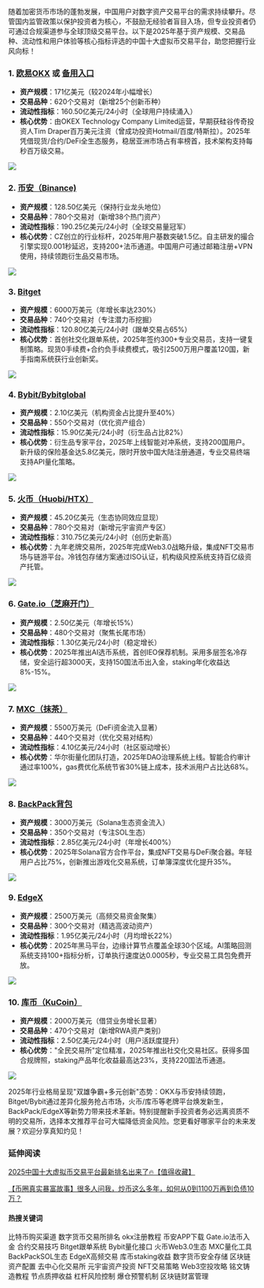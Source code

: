 随着加密货币市场的蓬勃发展，中国用户对数字资产交易平台的需求持续攀升。尽管国内监管政策以保护投资者为核心，不鼓励无经验者盲目入场，但专业投资者仍可通过合规渠道参与全球顶级交易平台。以下是2025年基于资产规模、交易品种、流动性和用户体验等核心指标评选的中国十大虚拟币交易平台，助您把握行业风向标！

### 1. [欧易OKX](https://www.okx.com/zh-hans/join/74873351) 或 [备用入口](https://www.chouyi.world/zh-hans/join/18639032) 
- **资产规模**：171亿美元（较2024年小幅增长）
- **交易品种**：620个交易对（新增25个创新币种）
- **流动性指标**：160.50亿美元/24小时（全球用户持续涌入）
- **核心优势**：由OKEX Technology Company Limited运营，早期获硅谷传奇投资人Tim Draper百万美元注资（曾成功投资Hotmail/百度/特斯拉）。2025年凭借现货/合约/DeFi全生态服务，稳居亚洲市场占有率榜首，技术架构支持每秒百万级交易。

[![](https://fe095ec.webp.li/top-10-exchanges-001.jpg)](https://www.chouyi.world/zh-hans/join/18639032)

### 2. [币安（Binance)](https://accounts.binance.com/zh-CN/register?ref=36457687)
- **资产规模**：128.50亿美元（保持行业龙头地位）
- **交易品种**：780个交易对（新增38个热门资产）
- **流动性指标**：190.25亿美元/24小时（全球交易量冠军）
- **核心优势**：CZ创立的行业标杆，2025年用户基数突破1.5亿。自主研发的撮合引擎实现0.001秒延迟，支持200+法币通道。中国用户可通过邮箱注册+VPN使用，持续领跑衍生品交易市场。

[![](https://fe095ec.webp.li/top-10-exchanges-002.jpg)](https://accounts.binance.com/zh-CN/register?ref=36457687)

### 3. [Bitget](https://www.bitget.com/zh-CN/referral/register?from=referral&clacCode=VRNEYUTR)
- **资产规模**：6000万美元（年增长率达230%）
- **交易品种**：740个交易对（专注潜力币挖掘）
- **流动性指标**：120.80亿美元/24小时（跟单交易占65%）
- **核心优势**：首创社交化跟单系统，2025年签约300+专业交易员，支持一键复制策略。现货0手续费+合约负手续费模式，吸引2500万用户覆盖120国，新手指南系统获行业创新奖。

[![](https://fe095ec.webp.li/top-10-exchanges-003.jpg)](https://www.bitget.com/zh-CN/referral/register?from=referral&clacCode=VRNEYUTR)

### 4. [Bybit/Bybitglobal](https://www.bybitglobal.com/zh-MY/invite/?ref=VMKORMM)
- **资产规模**：2.10亿美元（机构资金占比提升至40%）
- **交易品种**：550个交易对（优化资产组合）
- **流动性指标**：15.90亿美元/24小时（衍生品占比82%）
- **核心优势**：衍生品专家平台，2025年上线智能对冲系统，支持200国用户。新升级的保险基金达5.8亿美元，限时开放中国大陆注册通道，专业交易终端支持API量化策略。

[![](https://fe095ec.webp.li/top-10-exchanges-004.jpg)](https://www.bybitglobal.com/zh-MY/invite/?ref=VMKORMM)

### 5. [火币（Huobi/HTX）](https://www.htx.com/invite/zh-cn/1f?invite_code=whf45223)
- **资产规模**：45.20亿美元（生态协同效应显现）
- **交易品种**：780个交易对（新增元宇宙资产专区）
- **流动性指标**：310.75亿美元/24小时（创历史新高）
- **核心优势**：九年老牌交易所，2025年完成Web3.0战略升级，集成NFT交易市场与链游平台。冷钱包存储方案通过ISO认证，机构级风控系统支持百亿级资产托管。

[![](https://fe095ec.webp.li/top-10-exchanges-005.jpg)](https://www.htx.com/invite/zh-cn/1f?invite_code=whf45223)

### 6. [Gate.io（芝麻开门）](https://www.gate.io/zh/signup?ref_type=103&ref=A1ERAQ)
- **资产规模**：2.50亿美元（年增长15%）
- **交易品种**：480个交易对（聚焦长尾市场）
- **流动性指标**：1.30亿美元/24小时（稳定增长）
- **核心优势**：2025年推出AI选币系统，首创IEO保荐机制。采用多层签名冷存储，安全运行超3000天，支持150国法币出入金，staking年化收益达8%-15%。

[![](https://fe095ec.webp.li/top-10-exchanges-006.jpg)](https://www.gate.io/zh/signup?ref_type=103&ref=A1ERAQ)

### 7. [MXC（抹茶）](https://www.mexc.com/zh-MY/register?inviteCode=1Xxr)
- **资产规模**：5500万美元（DeFi资金流入显著）
- **交易品种**：440个交易对（优化交易对结构）
- **流动性指标**：4.10亿美元/24小时（社区驱动增长）
- **核心优势**：华尔街量化团队打造，2025年DAO治理系统上线。智能合约审计通过率100%，gas费优化系统节省30%链上成本，技术派用户占比达68%。

[![](https://fe095ec.webp.li/top-10-exchanges-007.jpg)](https://www.mexc.com/zh-MY/register?inviteCode=1Xxr)

### 8. [BackPack背包](https://backpack.exchange/refer/f39afd53-3c6f-451f-96d8-20baa907055e)
- **资产规模**：3000万美元（Solana生态资金流入）
- **交易品种**：350个交易对（专注SOL生态）
- **流动性指标**：2.85亿美元/24小时（年增长400%）
- **核心优势**：2025年Solana官方合作平台，集成NFT交易与DeFi聚合器。年轻用户占比75%，创新推出游戏化交易系统，订单簿深度优化提升35%。

[![](https://fe095ec.webp.li/top-10-exchanges-008.jpg)](https://backpack.exchange/refer/f39afd53-3c6f-451f-96d8-20baa907055e)

### 9. [EdgeX](https://www.edgex.exchange/zh-CN?commendcode=757315150&lang=zh-CN)
- **资产规模**：2500万美元（高频交易资金聚集）
- **交易品种**：300个交易对（精选高波动资产）
- **流动性指标**：1.95亿美元/24小时（月均增长22%）
- **核心优势**：2025年黑马平台，边缘计算节点覆盖全球30个区域。AI策略回测系统支持100+指标分析，订单执行速度达0.0005秒，专业交易工具包免费开放。

[![](https://fe095ec.webp.li/top-10-exchanges-009.jpg)](https://www.edgex.exchange/zh-CN?commendcode=757315150&lang=zh-CN)

### 10. [库币（KuCoin）](https://www.kucoin.com/zh-hant)
- **资产规模**：2000万美元（借贷业务增长显著）
- **交易品种**：470个交易对（新增RWA资产类别）
- **流动性指标**：2.50亿美元/24小时（用户活跃度提升）
- **核心优势**："全民交易所"定位精准，2025年推出社交化交易社区。获得多国合规牌照，staking产品年化收益最高达23%，支持220国法币通道。

[![](https://fe095ec.webp.li/top-10-exchanges-010.jpg)](https://www.kucoin.com/zh-hant)

2025年行业格局呈现"双雄争霸+多元创新"态势：OKX与币安持续领跑，Bitget/Bybit通过差异化服务抢占市场，火币/库币等老牌平台焕发新生，BackPack/EdgeX等新势力带来技术革新。特别提醒新手投资者务必远离资质不明的交易所，选择本文推荐平台可大幅降低资金风险。您更看好哪家平台的未来发展？欢迎分享真知灼见！

### 延伸阅读
[2025中国十大虚拟币交易平台最新排名出来了🔥【值得收藏】](https://btc8848.com/top-10-exchanges/)

[【币圈真实暴富故事】很多人问我，炒币这么多年，如何从0到1100万再到负债10万？](https://heiyetouzi.xyz/biquanstory001/)

#### 热搜关键词
比特币购买渠道 数字货币交易所排名 okx注册教程 币安APP下载 Gate.io法币入金 合约交易技巧 Bitget跟单系统 Bybit量化接口 火币Web3.0生态 MXC量化工具 BackPackSOL生态 EdgeX高频交易 库币staking收益 数字货币安全存储 区块链资产配置 去中心化交易所 元宇宙资产投资 NFT交易策略 Web3空投攻略 铭文铸造教程 节点质押收益 杠杆风险控制 爆仓预警机制 区块链财富管理